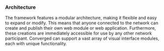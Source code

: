 ### Architecture
The framework features a modular architecture, making it flexible and easy to expand or modify. This means that anyone
connected to the network can create and publish their own web module or web application. Furthermore, these creations
are immediately accessible for use by any other network participant. Converged can support a vast array of visual interface
modules, each with unique functionality.

